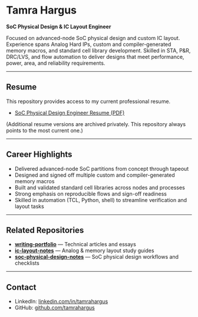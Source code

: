 # Tamra Hargus  
**SoC Physical Design & IC Layout Engineer**

Focused on advanced-node SoC physical design and custom IC layout. Experience spans Analog Hard IPs, custom and compiler-generated memory macros, and standard cell library development. Skilled in STA, P&R, DRC/LVS, and flow automation to deliver designs that meet performance, power, area, and reliability requirements.

---

## Resume
This repository provides access to my current professional resume.  
- [SoC Physical Design Engineer Resume (PDF)](./resumes/Tamra_Hargus_PDE_Resume.pdf)  

(Additional resume versions are archived privately. This repository always points to the most current one.)

---

## Career Highlights
- Delivered advanced-node SoC partitions from concept through tapeout  
- Designed and signed off multiple custom and compiler-generated memory macros  
- Built and validated standard cell libraries across nodes and processes  
- Strong emphasis on reproducible flows and sign-off readiness  
- Skilled in automation (TCL, Python, shell) to streamline verification and layout tasks  

---

## Related Repositories
- [**writing-portfolio**](https://github.com/tamrahargus/writing-portfolio) — Technical articles and essays  
- [**ic-layout-notes**](https://github.com/tamrahargus/ic-layout-notes) — Analog & memory layout study guides  
- [**soc-physical-design-notes**](https://github.com/tamrahargus/soc-physical-design-notes) — SoC physical design workflows and checklists  

---

## Contact
- LinkedIn: [linkedin.com/in/tamrahargus](https://linkedin.com/in/tamrahargus)  
- GitHub: [github.com/tamrahargus](https://github.com/tamrahargus)  
